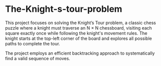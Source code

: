 # The-Knight-s-tour-problem
This project focuses on solving the Knight’s Tour problem, a classic chess puzzle where a knight must traverse an N × N chessboard, visiting each square exactly once while following the knight's movement rules. The knight starts at the top-left corner of the board and explores all possible paths to complete the tour.

The project employs an efficient backtracking approach to systematically find a valid sequence of moves.
